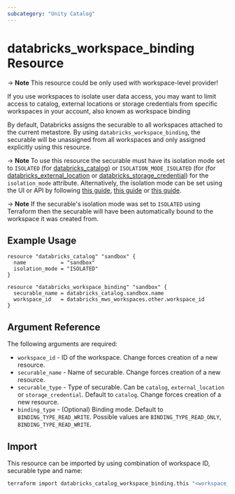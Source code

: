 ```yaml
---
subcategory: "Unity Catalog"
---
```

# databricks_workspace_binding Resource

-> **Note** This resource could be only used with workspace-level provider!

If you use workspaces to isolate user data access, you may want to limit access to catalog, external locations or storage credentials from specific workspaces in your account, also known as workspace binding

By default, Databricks assigns the securable to all workspaces attached to the current metastore. By using `databricks_workspace_binding`, the securable will be unassigned from all workspaces and only assigned explicitly using this resource.

-> **Note**
  To use this resource the securable must have its isolation mode set to `ISOLATED` (for [databricks_catalog](catalog.md)) or `ISOLATION_MODE_ISOLATED` (for  (for [databricks_external_location](external_location.md) or [databricks_storage_credential](storage_credential.md)) for the `isolation_mode` attribute. Alternatively, the isolation mode can be set using the UI or API by following [this guide](https://docs.databricks.com/data-governance/unity-catalog/create-catalogs.html#configuration), [this guide](https://docs.databricks.com/en/connect/unity-catalog/external-locations.html#workspace-binding) or [this guide](https://docs.databricks.com/en/connect/unity-catalog/storage-credentials.html#optional-assign-a-storage-credential-to-specific-workspaces).

-> **Note**
  If the securable's isolation mode was set to `ISOLATED` using Terraform then the securable will have been automatically bound to the workspace it was created from.

## Example Usage

```hcl
resource "databricks_catalog" "sandbox" {
  name           = "sandbox"
  isolation_mode = "ISOLATED"
}

resource "databricks_workspace_binding" "sandbox" {
  securable_name = databricks_catalog.sandbox.name
  workspace_id   = databricks_mws_workspaces.other.workspace_id
}
```

## Argument Reference

The following arguments are required:

* `workspace_id` - ID of the workspace. Change forces creation of a new resource.
* `securable_name` - Name of securable. Change forces creation of a new resource.
* `securable_type` - Type of securable. Can be `catalog`, `external_location` or `storage_credential`. Default to `catalog`. Change forces creation of a new resource.
* `binding_type` - (Optional) Binding mode. Default to `BINDING_TYPE_READ_WRITE`. Possible values are `BINDING_TYPE_READ_ONLY`, `BINDING_TYPE_READ_WRITE`.

## Import

This resource can be imported by using combination of workspace ID, securable type and name:

```sh
terraform import databricks_catalog_workspace_binding.this "<workspace_id>|<securable_type>|<securable_name>"
```
